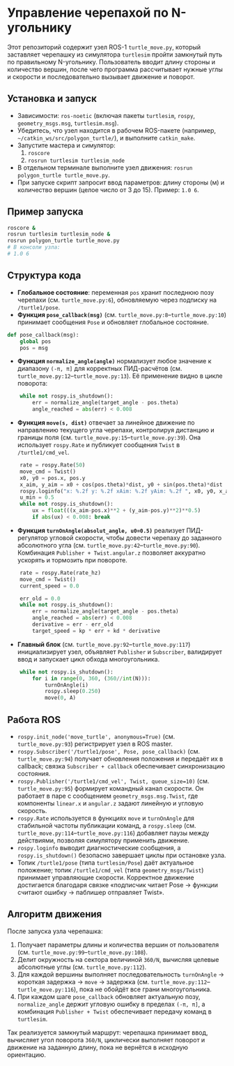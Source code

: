 # Управление черепахой по N-угольнику

Этот репозиторий содержит узел ROS-1 `turtle_move.py`, который заставляет черепашку из симулятора `turtlesim` пройти замкнутый путь по правильному N-угольнику. Пользователь вводит длину стороны и количество вершин, после чего программа рассчитывает нужные углы и скорости и последовательно вызывает движение и поворот.

## Установка и запуск
- Зависимости: `ros-noetic` (включая пакеты `turtlesim`, `rospy`, `geometry_msgs.msg`, `turtlesim.msg`).
- Убедитесь, что узел находится в рабочем ROS-пакете (например, `~/catkin_ws/src/polygon_turtle/`), и выполните `catkin_make`.
- Запустите мастера и симулятор:
  1. `roscore`
  2. `rosrun turtlesim turtlesim_node`
- В отдельном терминале выполните узел движения: `rosrun polygon_turtle turtle_move.py`.
- При запуске скрипт запросит ввод параметров: длину стороны (м) и количество вершин (целое число от 3 до 15). Пример: `1.0 6`.

## Пример запуска
```bash
roscore &
rosrun turtlesim turtlesim_node &
rosrun polygon_turtle turtle_move.py
# В консоли узла:
# 1.0 6
```

## Структура кода
- **Глобальное состояние**: переменная `pos` хранит последнюю позу черепахи (см. `turtle_move.py:6`), обновляемую через подписку на `/turtle1/pose`.
- **Функция `pose_callback(msg)`** (см. `turtle_move.py:8`–`turtle_move.py:10`) принимает сообщения `Pose` и обновляет глобальное состояние.
```python
def pose_callback(msg):
    global pos
    pos = msg
```
- **Функция `normalize_angle(angle)`** нормализует любое значение к диапазону `(-π, π]` для корректных ПИД-расчётов (см. `turtle_move.py:12`–`turtle_move.py:13`). Её применение видно в цикле поворота:
```python
    while not rospy.is_shutdown():
        err = normalize_angle(target_angle - pos.theta)
        angle_reached = abs(err) < 0.008
```
- **Функция `move(s, dist)`** отвечает за линейное движение по направлению текущего угла черепахи, контролируя дистанцию и границы поля (см. `turtle_move.py:15`–`turtle_move.py:39`). Она использует `rospy.Rate` и публикует сообщения `Twist` в `/turtle1/cmd_vel`.
```python
    rate = rospy.Rate(50)
    move_cmd = Twist()
    x0, y0 = pos.x, pos.y
    x_aim, y_aim = x0 + cos(pos.theta)*dist, y0 + sin(pos.theta)*dist
    rospy.loginfo("x: %.2f y: %.2f xAim: %.2f yAim: %.2f ", x0, y0, x_aim, y_aim)
    u_min = 0.5
    while not rospy.is_shutdown():
        ux = float(((x_aim-pos.x)**2 + (y_aim-pos.y)**2)**0.5)
        if abs(ux) < 0.008: break
```
- **Функция `turnOnAngle(absolut_angle, u0=0.5)`** реализует ПИД-регулятор угловой скорости, чтобы довести черепаху до заданного абсолютного угла (см. `turtle_move.py:42`–`turtle_move.py:90`). Комбинация `Publisher + Twist.angular.z` позволяет аккуратно ускорять и тормозить при повороте.
```python
    rate = rospy.Rate(rate_hz)
    move_cmd = Twist()
    current_speed = 0.0

    err_old = 0.0
    while not rospy.is_shutdown():
        err = normalize_angle(target_angle - pos.theta)
        angle_reached = abs(err) < 0.008
        derivative = err - err_old
        target_speed = kp * err + kd * derivative
```
- **Главный блок** (см. `turtle_move.py:92`–`turtle_move.py:117`) инициализирует узел, объявляет `Publisher` и `Subscriber`, валидирует ввод и запускает цикл обхода многоугольника.
```python
    while not rospy.is_shutdown():
        for i in range(0, 360, (360//int(N))):
            turnOnAngle(i)
            rospy.sleep(0.250)
            move(0, A)
```

## Работа ROS
- `rospy.init_node('move_turtle', anonymous=True)` (см. `turtle_move.py:93`) регистрирует узел в ROS master.
- `rospy.Subscriber('/turtle1/pose', Pose, pose_callback)` (см. `turtle_move.py:94`) получает обновления положения и передаёт их в callback; связка `Subscriber + callback` обеспечивает синхронизацию состояния.
- `rospy.Publisher('/turtle1/cmd_vel', Twist, queue_size=10)` (см. `turtle_move.py:95`) формирует командный канал скорости. Он работает в паре с сообщением `geometry_msgs.msg.Twist`, где компоненты `linear.x` и `angular.z` задают линейную и угловую скорость.
- `rospy.Rate` используется в функциях `move` и `turnOnAngle` для стабильной частоты публикации команд, а `rospy.sleep` (см. `turtle_move.py:114`–`turtle_move.py:116`) добавляет паузы между действиями, позволяя симулятору применить движение.
- `rospy.loginfo` выводит диагностические сообщения, а `rospy.is_shutdown()` безопасно завершает циклы при остановке узла.
- Топик `/turtle1/pose` (типа `turtlesim/Pose`) даёт актуальное положение; топик `/turtle1/cmd_vel` (типа `geometry_msgs/Twist`) принимает управляющие скорости. Корректное движение достигается благодаря связке «подписчик читает Pose → функции считают ошибку → паблишер отправляет Twist».

## Алгоритм движения
После запуска узла черепашка:
1. Получает параметры длины и количества вершин от пользователя (см. `turtle_move.py:99`–`turtle_move.py:108`).
2. Делит окружность на сектора величиной `360/N`, вычисляя целевые абсолютные углы (см. `turtle_move.py:112`).
3. Для каждой вершины выполняет последовательность `turnOnAngle` → короткая задержка → `move` → задержка (см. `turtle_move.py:112`–`turtle_move.py:116`), пока не обойдёт все грани многоугольника.
4. При каждом шаге `pose_callback` обновляет актуальную позу, `normalize_angle` держит угловую ошибку в пределах `(-π, π]`, а комбинация `Publisher + Twist` обеспечивает передачу команд в `turtlesim`.

Так реализуется замкнутый маршрут: черепашка принимает ввод, вычисляет угол поворота `360/N`, циклически выполняет поворот и движение на заданную длину, пока не вернётся в исходную ориентацию.
